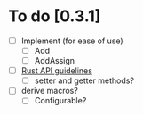 

# To do [0.3.1]

- [ ] Implement (for ease of use)
  - [ ] Add
  - [ ] AddAssign
- [ ] [Rust API guidelines](https://rust-lang.github.io/api-guidelines/) 
  - [ ] setter and getter methods?
- [ ] derive macros?
  - [ ] Configurable?